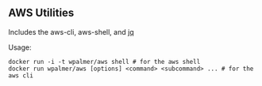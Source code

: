 ## AWS Utilities

Includes the aws-cli, aws-shell, and
[jq](https://stedolan.github.io/jq/)

Usage:

    docker run -i -t wpalmer/aws shell # for the aws shell
    docker run wpalmer/aws [options] <command> <subcommand> ... # for the aws cli
